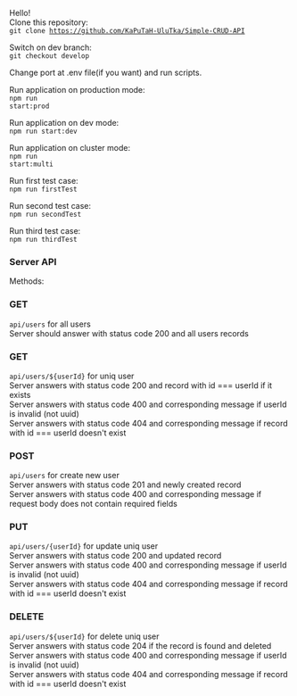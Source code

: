 Hello!<br/>
Clone this repository:<br/>
<code>git clone https://github.com/KaPuTaH-UluTka/Simple-CRUD-API </code>

Switch on dev branch:<br/>
<code>git checkout develop</code>

Change port at .env file(if you want) and run scripts.

Run application on production mode:<br/>
<code>npm run start:prod</code>

Run application on dev mode:<br/>
<code>npm run start:dev</code>

Run application on cluster mode:<br/>
<code>npm run start:multi</code>

Run first test case:<br/>
<code>npm run firstTest</code>

Run second test case:<br/>
<code>npm run secondTest</code>

Run third test case:<br/>
<code>npm run thirdTest</code> 

### Server API ###

Methods:

### GET ###

<code>api/users</code>  for all users<br/>
Server should answer with status code 200 and all users records

### GET ###

<code>api/users/${userId}</code> for uniq user<br/>
Server answers with status code 200 and record with id === userId if it exists
<br/>Server answers with status code 400 and corresponding message if userId is invalid (not uuid)
<br/>Server answers with status code 404 and corresponding message if record with id === userId doesn't exist

### POST ###

<code>api/users</code>  for create new user<br/>
Server answers with status code 201 and newly created record
<br/>Server answers with status code 400 and corresponding message if request body does not contain required fields

### PUT ###

<code>api/users/{userId}</code>  for update uniq user<br/>
Server answers with status code 200 and updated record
<br/>Server answers with status code 400 and corresponding message if userId is invalid (not uuid)
<br/>Server answers with status code 404 and corresponding message if record with id === userId doesn't exist

### DELETE ###

<code>api/users/${userId}</code>  for delete uniq user<br/>
Server answers with status code 204 if the record is found and deleted
<br/>Server answers with status code 400 and corresponding message if userId is invalid (not uuid)
<br/>Server answers with status code 404 and corresponding message if record with id === userId doesn't exist
